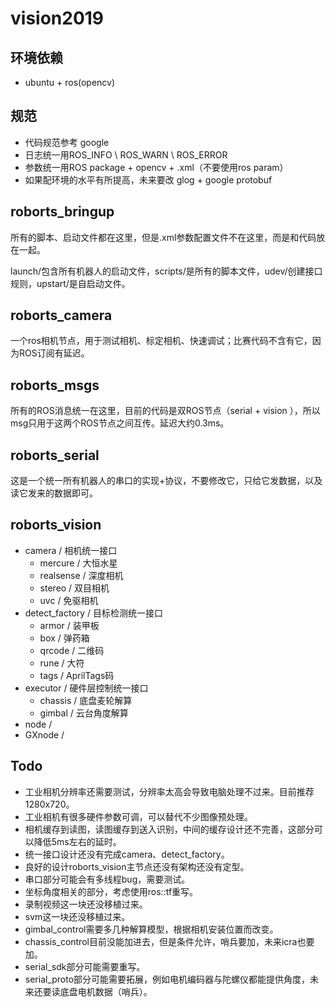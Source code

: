 # vision2019

## 环境依赖
- ubuntu + ros(opencv)

## 规范
- 代码规范参考 google
- 日志统一用ROS_INFO \ ROS_WARN \ ROS_ERROR
- 参数统一用ROS package + opencv + .xml（不要使用ros param）
- 如果配环境的水平有所提高，未来要改 glog + google protobuf

## roborts_bringup
所有的脚本、启动文件都在这里，但是.xml参数配置文件不在这里，而是和代码放在一起。

launch/包含所有机器人的启动文件，scripts/是所有的脚本文件，udev/创建接口规则，upstart/是自启动文件。

## roborts_camera
一个ros相机节点，用于测试相机、标定相机、快速调试；比赛代码不含有它，因为ROS订阅有延迟。

## roborts_msgs
所有的ROS消息统一在这里，目前的代码是双ROS节点（serial + vision ），所以msg只用于这两个ROS节点之间互传。延迟大约0.3ms。

## roborts_serial
这是一个统一所有机器人的串口的实现+协议，不要修改它，只给它发数据，以及读它发来的数据即可。

## roborts_vision
- camera / 相机统一接口
  - mercure / 大恒水星
  - realsense / 深度相机
  - stereo / 双目相机
  - uvc / 免驱相机
- detect_factory / 目标检测统一接口
  - armor / 装甲板
  - box / 弹药箱
  - qrcode / 二维码
  - rune / 大符
  - tags / AprilTags码
- executor / 硬件层控制统一接口
  - chassis / 底盘麦轮解算
  - gimbal / 云台角度解算
- node / 
- GXnode / 

## Todo
- 工业相机分辨率还需要测试，分辨率太高会导致电脑处理不过来。目前推荐1280x720。
- 工业相机有很多硬件参数可调，可以替代不少图像预处理。
- 相机缓存到读图，读图缓存到送入识别，中间的缓存设计还不完善，这部分可以降低5ms左右的延时。
- 统一接口设计还没有完成camera、detect_factory。
- 良好的设计roborts_vision主节点还没有架构还没有定型。
- 串口部分可能会有多线程bug，需要测试。
- 坐标角度相关的部分，考虑使用ros::tf重写。
- 录制视频这一块还没移植过来。
- svm这一块还没移植过来。
- gimbal_control需要多几种解算模型，根据相机安装位置而改变。
- chassis_control目前没能加进去，但是条件允许，哨兵要加，未来icra也要加。
- serial_sdk部分可能需要重写。
- serial_proto部分可能需要拓展，例如电机编码器与陀螺仪都能提供角度，未来还要读底盘电机数据（哨兵）。